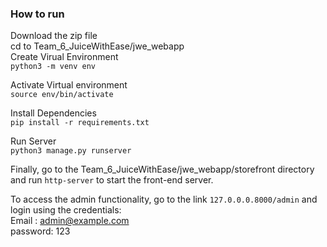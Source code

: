 ### How to run 
Download the zip file   
cd to Team_6_JuiceWithEase/jwe_webapp  
Create Virual Environment  
`python3 -m venv env`

Activate Virtual environment  
`source env/bin/activate`

Install Dependencies  
`pip install -r requirements.txt`

Run Server  
`python3 manage.py runserver`

Finally, go to the Team_6_JuiceWithEase/jwe_webapp/storefront directory and run `http-server` to start the front-end server. 

To access the admin functionality, go to the link `127.0.0.0.8000/admin` and login using the credentials:  
Email : admin@example.com  
password: 123